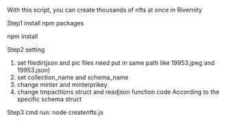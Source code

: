 With this script, you can create thousands of nfts at once in Rivernity

Step1 install npm packages

npm install

Step2 setting
1. set filedir(json and pic files need put in same path like 19953.jpeg and 19953.json)
2. set collection_name and schema_name
3. change minter and minterprikey
4. change tmpacttions struct and readjson function code According to the specific schema struct

Step3 
cmd run: node createnfts.js
